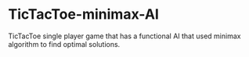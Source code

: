 # TicTacToe-minimax-AI
TicTacToe single player game that has a functional AI that used minimax algorithm to find optimal solutions.
